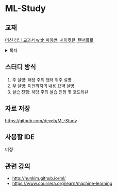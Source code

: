 # ML-Study

## 교재
[머신 러닝 교과서 with 파이썬, 사이킷런, 텐서플로](https://ridibooks.com/v2/Detail?id=754026320)

<details>
  <summary>목차</summary>
  <p>

  #### 1장 컴퓨터는 데이터에서 배운다
  1. 데이터를 지식으로 바꾸는 지능적인 시스템 구축
  2. 머신 러닝의 세 가지 종류
  3. 기본 용어와 표기법 소개
  4. 머신 러닝 시스템 구축 로드맵
  5. 머신 러닝을 위한 파이썬
  6. 요약

  #### 2장 간단한 분류 알고리즘 훈련
  1. 인공 뉴런: 초기 머신 러닝의 간단한 역사
  2. 파이썬으로 퍼셉트론 학습 알고리즘 구현
  3. 적응형 선형 뉴런과 학습의 수렴
  4. 요약

  #### 3장 사이킷런을 타고 떠나는 머신 러닝 분류 모델 투어
  1. 분류 알고리즘 선택
  2. 사이킷런 첫걸음: 퍼셉트론 훈련
  3. 로지스틱 회귀를 사용한 클래스 확률 모델링
  4. 서포트 벡터 머신을 사용한 최대 마진 분류
  5. 커널 SVM을 사용하여 비선형 문제 풀기
  6. 결정 트리 학습
  7. k-최근접 이웃: 게으른 학습 알고리즘
  8. 요약

  #### 4장 좋은 훈련 세트 만들기: 데이터 전처리
  1. 누락된 데이터 다루기
  2. 범주형 데이터 다루기
  3. 데이터셋을 훈련 세트와 테스트 세트로 나누기
  4. 특성 스케일 맞추기
  5. 유용한 특성 선택
  6. 랜덤 포레스트의 특성 중요도 사용
  7. 요약

  #### 5장 차원 축소를 사용한 데이터 압축
  1. 주성분 분석을 통한 비지도 차원 축소
  2. 선형 판별 분석을 통한 지도 방식의 데이터 압축
  3. 커널 PCA를 사용하여 비선형 매핑
  4. 요약

  #### 6장 모델 평가와 하이퍼파라미터 튜닝의 모범 사례
  1. 파이프라인을 사용한 효율적인 워크플로
  2. k-겹 교차 검증을 사용한 모델 성능 평가
  3. 학습 곡선과 검증 곡선을 사용한 알고리즘 디버깅
  4. 그리드 서치를 사용한 머신 러닝 모델 세부 튜닝
  5. 여러 가지 성능 평가 지표
  6. 불균형한 클래스 다루기
  7. 요약

  #### 7장 다양한 모델을 결합한 앙상블 학습
  1. 앙상블 학습
  2. 다수결 투표를 사용한 분류 앙상블
  3. 배깅: 부트스트랩 샘플링을 통한 분류 앙상블
  4. 약한 학습기를 이용한 에이다부스트
  5. 요약

  #### 8장 감성 분석에 머신 러닝 적용
  1. 텍스트 처리용 IMDb 영화 리뷰 데이터 준비
  2. BoW 모델 소개
  3. 문서 분류를 위한 로지스틱 회귀 모델 훈련
  4. 대용량 데이터 처리: 온라인 알고리즘과 외부 메모리 학습
  5. 잠재 디리클레 할당을 사용한 토픽 모델링
  6. 요약

  #### 9장 웹 애플리케이션에 머신 러닝 모델 내장
  1. 학습된 사이킷런 추정기 저장
  2. 데이터를 저장하기 위해 SQLite 데이터베이스 설정
  3. 플라스크 웹 애플리케이션 개발
  4. 영화 리뷰 분류기를 웹 애플리케이션으로 만들기
  5. 공개 서버에 웹 애플리케이션 배포
  6. 요약

  #### 10장 회귀 분석으로 연속적 타깃 변수 예측
  1. 선형 회귀
  2. 주택 데이터셋 탐색
  3. 최소 제곱 선형 회귀 모델 구현
  4. RANSAC을 사용하여 안정된 회귀 모델 훈련
  5. 선형 회귀 모델의 성능 평가
  6. 회귀에 규제 적용
  7. 선형 회귀 모델을 다항 회귀로 변환
  8. 랜덤 포레스트를 사용하여 비선형 관계 다루기
  9. 요약

  #### 11장 레이블되지 않은 데이터 다루기: 군집 분석
  1. k-평균 알고리즘을 사용하여 유사한 객체 그룹핑
  2. 계층적인 트리로 클러스터 조직화
  3. DBSCAN을 사용하여 밀집도가 높은 지역 찾기
  4. 요약

  #### 12장 다층 인공 신경망을 밑바닥부터 구현
  1. 인공 신경망으로 복잡한 함수 모델링
  2. 손글씨 숫자 분류
  3. 인공 신경망 훈련
  4. 신경망의 수렴
  5. 신경망 구현에 관한 몇 가지 첨언
  6. 요약

  #### 13장 텐서플로를 사용하여 신경망 훈련
  1. 고성능 머신 러닝 라이브러리 텐서플로
  2. tf.keras API로 다층 신경망 훈련
  3. 다층 신경망의 활성화 함수 선택
  4. 요약

  #### 14장 텐서플로의 구조 자세히 알아보기
  1. 텐서플로의 주요 특징
  2. 텐서플로의 랭크와 텐서
  3. 텐서를 다차원 배열로 변환
  4. 텐서플로의 계산 그래프 이해
  5. 텐서플로의 변수
  6. tf.keras API 자세히 배우기
  7. 계산 그래프 시각화
  8. 요약

  #### 15장 심층 합성곱 신경망으로 이미지 분류
  1. 합성곱 신경망의 구성 요소
  2. 기본 구성 요소를 사용하여 심층 합성곱 신경망 구성
  3. 텐서플로를 사용하여 심층 합성곱 신경망 구현
  4. 요약

  #### 16장 순환 신경망으로 시퀀스 데이터 모델링
  1. 시퀀스 데이터 소개
  2. 시퀀스 모델링을 위한 RNN
  3. 텐서플로의 tf.keras API로 시퀀스 모델링을 위한 다층 RNN 구현
  4. 첫 번째 프로젝트: 다층 RNN으로 IMDb 영화 리뷰의 감성 분석 수행
  5. 두 번째 프로젝트: 텐서플로로 글자 단위 언어 모델 구현
  6. 전체 요약

  #### 부록 A 윈도에 아나콘다, 사이킷런, 텐서플로 설치
  1. 아나콘다 설치
  2. 사이킷런, 텐서플로 설치
  3. 예제 노트북 실행
  4. 주피터 노트북 뷰어와 구글 코랩 사용
  </p>
</details>

## 스터디 방식
1. 주 설명: 해당 주의 챕터 위주 설명
2. 부 설명: 이전까지의 내용 요약 설명
3. 실습 진행: 해당 주의 실습 진행 및 코드리뷰

## 자료 저장
https://github.com/deveb/ML-Study

## 사용할 IDE
미정

## 관련 강의
- http://hunkim.github.io/ml/
- https://www.coursera.org/learn/machine-learning
